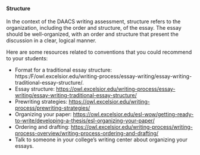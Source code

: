 #### Structure

In the context of the DAACS writing assessment, structure refers to the organization, including the order and structure, of the essay. The essay should be well-organized, with an order and structure that present the discussion in a clear, logical manner. 

Here are some resources related to conventions that you could recommend to your students:

* Format for a traditional essay structure: https:/F/owl.excelsior.edu/writing-process/essay-writing/essay-writing-traditional-essay-structure/.
* Essay structure: https://owl.excelsior.edu/writing-process/essay-writing/essay-writing-traditional-essay-structure/ 
* Prewriting strategies: https://owl.excelsior.edu/writing-process/prewriting-strategies/ 
* Organizing your paper: https://owl.excelsior.edu/esl-wow/getting-ready-to-write/developing-a-thesis/esl-organizing-your-paper/ 
* Ordering and drafting: https://owl.excelsior.edu/writing-process/writing-process-overview/writing-process-ordering-and-drafting/
* Talk to someone in your college’s writing center about organizing your essays. 
